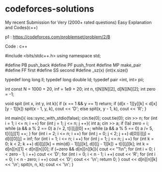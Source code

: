 # codeforces-solutions
My recent Submission for Very (2000+ rated questions) Easy Explanation and Codes(c++)

p1 : https://codeforces.com/problemset/problem/2/B

Code : c++

#include <bits/stdc++.h>
using namespace std;

#define PB push_back
#define PF push_front
#define MP make_pair
#define FF first
#define SS second
#define _sz(x) (int)x.size()

typedef long long ll;
typedef long double ld;
typedef pair <int, int> pii;

int const N = 1000 + 20, inf = 1e9 + 20;
int n, t[N][N][2], d[N][N][2];
int zero = -1;

void spit (int x, int y, int k){
	if (x == 1 && y == 1) return;
	if (d[x - 1][y][k] < d[x][y - 1][k]) spit(x - 1, y, k), cout << 'D';
	else spit(x, y - 1, k), cout << 'R';
}

int main(){
	ios::sync_with_stdio(false); cin.tie(0); cout.tie(0);
	cin >> n;
	for (int i = 1; i <= n; i ++)
	  	for (int j = 1; j <= n; j ++){
		 	int a; cin >> a;
			if (!a) zero = i;
			while (a && a % 2 == 0) a /= 2, t[i][j][0] ++;
			while (a && a % 5 == 0) a /= 5, t[i][j][1] ++;
		}
	for (int i = 2; i <= n; i ++)
	  	for (int j = 0; j < 2; j ++)
		  	d[0][i][j] = d[i][0][j] = inf;
	for (int i = 1; i <= n; i ++)
	  	for (int j = 1; j <= n; j ++)
		  	for (int k = 0; k < 2; k ++)
			  	d[i][j][k] = min(d[i - 1][j][k], d[i][j - 1][k]) + t[i][j][k];
	int k = d[n][n][1] < d[n][n][0];
	if (~zero && d[n][n][k]){
	  	cout << "1\n";
		for (int i = 0; i < zero - 1; i ++) cout << 'D';
		for (int i = 0; i < n - 1; i ++) cout << 'R';
		for (int i = 0; i < n - zero; i ++) cout << 'D';
		cout << '\n';
	  	return 0;
	}
	cout << d[n][n][k] << '\n';
	spit(n, n, k); cout << '\n';
}

  
